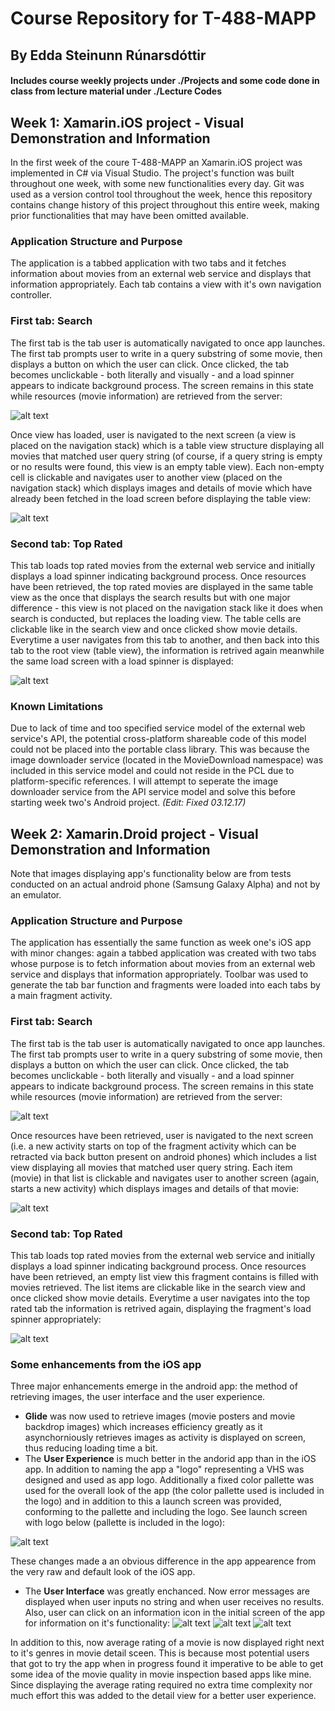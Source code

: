 # Course Repository for T-488-MAPP
## By Edda Steinunn Rúnarsdóttir
#### Includes course weekly projects under ./Projects and some code done in class from lecture material under ./Lecture Codes

## Week 1: Xamarin.iOS project - Visual Demonstration and Information
In the first week of the coure T-488-MAPP an Xamarin.iOS project was implemented in C# via Visual Studio. The project's function was built throughout one week, with some new functionalities every day.  Git was used as a version control tool throughout the week, hence this repository contains change history of this project throughout this entire week, making prior functionalities that may have been omitted available.

### Application Structure and Purpose
The application is a tabbed application with two tabs and it fetches information about movies from an external web service and displays that information appropriately. Each tab contains a view with it's own navigation controller.

### First tab: Search
The first tab is the tab user is automatically navigated to once app launches. The first tab prompts user to write in a query substring of some movie, then displays a button on which the user can click. Once clicked, the tab becomes unclickable - both literally and visually - and a load spinner appears to indicate background process. The screen remains in this state while resources (movie information) are retrieved from the server:

![alt text](https://image.ibb.co/j6NvSw/One.jpg)

Once view has loaded, user is navigated to the next screen (a view is placed on the navigation stack) which is a table view structure displaying all movies that matched user query string (of course, if a query string is empty or no results were found, this view is an empty table view). Each non-empty cell is clickable and navigates user to another view (placed on the navigation stack) which displays images and details of movie which have already been fetched in the load screen before displaying the table view:

![alt text](https://image.ibb.co/izKmZb/Two.jpg)

### Second tab: Top Rated

This tab loads top rated movies from the external web service and initially displays a load spinner indicating background process. Once resources have been retrieved, the top rated movies are displayed in the same table view as the once that displays the search results but with one major difference - this view is not placed on the navigation stack like it does when search is conducted, but replaces the loading view. The table cells are clickable like in the search view and once clicked show movie details. Everytime a user navigates from this tab to another, and then back into this tab to the root view (table view), the information is retrived again meanwhile the same load screen with a load spinner is displayed:

![alt text](https://image.ibb.co/m3BB0G/Three.jpg)

### Known Limitations

Due to lack of time and too specified service model of the external web service's API, the potential cross-platform shareable code of this model could not be placed into the portable class library. This was because the image downloader service (located in the MovieDownload namespace) was included in this service model and could not reside in the PCL due to platform-specific references. I will attempt to seperate the image downloader service from the API service model and solve this before starting week two's Android project. _(Edit: Fixed 03.12.17)_

## Week 2: Xamarin.Droid project - Visual Demonstration and Information
Note that images displaying app's functionality below are from tests conducted on an actual android phone (Samsung Galaxy Alpha) and not by an emulator.

### Application Structure and Purpose
The application has essentially the same function as week one's iOS app with minor changes: again a tabbed application was created with two tabs whose purpose is to fetch information about movies from an external web service and displays that information appropriately. Toolbar was used to generate the tab bar function and fragments were loaded into each tabs by a main fragment activity.

### First tab: Search
The first tab is the tab user is automatically navigated to once app launches. The first tab prompts user to write in a query substring of some movie, then displays a button on which the user can click. Once clicked, the tab becomes unclickable - both literally and visually - and a load spinner appears to indicate background process. The screen remains in this state while resources (movie information) are retrieved from the server:

![alt text](https://image.ibb.co/chgCXw/Search_Load.jpg)

Once resources have been retrieved, user is navigated to the next screen (i.e. a new activity starts on top of the fragment activity which can be retracted via back button present on android phones) which includes a list view displaying all movies that matched user query string. Each item (movie) in that list is clickable and navigates user to another screen (again, starts a new activity) which displays images and details of that movie:

![alt text](https://image.ibb.co/njnfKb/Search_Res.jpg)

### Second tab: Top Rated
This tab loads top rated movies from the external web service and initially displays a load spinner indicating background process. Once resources have been retrieved, an empty list view this fragment contains is filled with movies retrieved. The list items are clickable like in the search view and once clicked show movie details. Everytime a user navigates into the top rated tab the information is retrived again, displaying the fragment's load spinner appropriately:

![alt text](https://image.ibb.co/frEKeb/Top_Rated_Tab.jpg)

### Some enhancements from the iOS app
Three major enhancements emerge in the android app: the method of retrieving images, the user interface and the user experience.
- **Glide** was now used to retrieve images (movie posters and movie backdrop images) which increases efficiency greatly as it asynchorniously retrieves images as activity is displayed on screen, thus reducing loading time a bit.
- The **User Experience** is much better in the andorid app than in the iOS app. In addition to naming the app a "logo" representing a VHS was designed and used as app logo. Additionally a fixed color pallette was used for the overall look of the app (the color pallette used is included in the logo) and in addition to this a launch screen was provided, conforming to the pallette and including the logo. See launch screen with logo below (pallette is included in the logo):

![alt text](https://image.ibb.co/kwYLKb/LaunchSc.jpg)

These changes made a an obvious difference in the app appearence from the very raw and default look of the iOS app.

- The **User Interface** was greatly enchanced. Now error messages are displayed when user inputs no string and when user receives no results. Also, user can click on an information icon in the initial screen of the app for information on it's functionality:
![alt text](https://image.ibb.co/jFNVKb/No_String_Err.jpg)
![alt text](https://image.ibb.co/dgA9eb/One.png)
![alt text](https://image.ibb.co/cQMXzb/Info_Alert.png)

In addition to this, now average rating of a movie is now displayed right next to it's genres in movie detail sceen. This is because most potential users that got to try the app when in progress found it imperative to be able to get some idea of the movie quality in movie inspection based apps like mine. Since displaying the average rating required no extra time complexity nor much effort this was added to the detail view for a better user experience.
